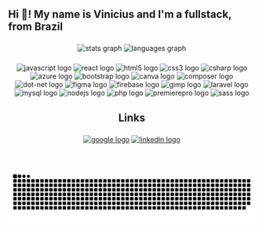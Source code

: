 <h2 align="left">Hi 👋! My name is Vinicius and I'm a fullstack, from Brazil</h2>

###

<div align="center">
  <img src="https://github-readme-stats-iota-murex-35.vercel.app/api?hide_title=true&hide_rank=false&show_icons=true&include_all_commits=true&count_private=true&disable_animations=false&theme=tokyonight&locale=en&hide_border=true&username=Vinicius-Jesus-Oliveira" height="150" alt="stats graph"  />
  <img src="https://github-readme-stats-iota-murex-35.vercel.app/api/top-langs?locale=en&hide_title=true&layout=compact&card_width=320&langs_count=10&theme=tokyonight&hide_border=true&username=Vinicius-Jesus-Oliveira" height="150" alt="languages graph"  />
</div>

###

<div align="center">
  <img src="https://cdn.jsdelivr.net/gh/devicons/devicon/icons/javascript/javascript-original.svg" height="30" width="42" alt="javascript logo"  />
  <img src="https://cdn.jsdelivr.net/gh/devicons/devicon/icons/react/react-original.svg" height="30" width="42" alt="react logo"  />
  <img src="https://cdn.jsdelivr.net/gh/devicons/devicon/icons/html5/html5-original.svg" height="30" width="42" alt="html5 logo"  />
  <img src="https://cdn.jsdelivr.net/gh/devicons/devicon/icons/css3/css3-original.svg" height="30" width="42" alt="css3 logo"  />
  <img src="https://cdn.jsdelivr.net/gh/devicons/devicon/icons/csharp/csharp-original.svg" height="30" width="42" alt="csharp logo"  />
  <img src="https://cdn.jsdelivr.net/gh/devicons/devicon/icons/azure/azure-original.svg" height="30" width="42" alt="azure logo"  />
  <img src="https://cdn.jsdelivr.net/gh/devicons/devicon/icons/bootstrap/bootstrap-original.svg" height="30" width="42" alt="bootstrap logo"  />
  <img src="https://cdn.jsdelivr.net/gh/devicons/devicon/icons/canva/canva-original.svg" height="30" width="42" alt="canva logo"  />
  <img src="https://cdn.jsdelivr.net/gh/devicons/devicon/icons/composer/composer-original.svg" height="30" width="42" alt="composer logo"  />
  <img src="https://cdn.jsdelivr.net/gh/devicons/devicon/icons/dot-net/dot-net-original.svg" height="30" width="42" alt="dot-net logo"  />
  <img src="https://cdn.jsdelivr.net/gh/devicons/devicon/icons/figma/figma-original.svg" height="30" width="42" alt="figma logo"  />
  <img src="https://cdn.jsdelivr.net/gh/devicons/devicon/icons/firebase/firebase-plain.svg" height="30" width="42" alt="firebase logo"  />
  <img src="https://cdn.jsdelivr.net/gh/devicons/devicon/icons/gimp/gimp-original.svg" height="30" width="42" alt="gimp logo"  />
  <img src="https://cdn.jsdelivr.net/gh/devicons/devicon/icons/laravel/laravel-plain.svg" height="30" width="42" alt="laravel logo"  />
  <img src="https://cdn.jsdelivr.net/gh/devicons/devicon/icons/mysql/mysql-original.svg" height="30" width="42" alt="mysql logo"  />
  <img src="https://cdn.jsdelivr.net/gh/devicons/devicon/icons/nodejs/nodejs-original.svg" height="30" width="42" alt="nodejs logo"  />
  <img src="https://cdn.jsdelivr.net/gh/devicons/devicon/icons/php/php-original.svg" height="30" width="42" alt="php logo"  />
  <img src="https://cdn.jsdelivr.net/gh/devicons/devicon/icons/premierepro/premierepro-plain.svg" height="30" width="42" alt="premierepro logo"  />
  <img src="https://cdn.jsdelivr.net/gh/devicons/devicon/icons/sass/sass-original.svg" height="30" width="42" alt="sass logo"  />
</div>

###

<h2 align="center">Links</h2>

###

<div align="center">
  <a href="https://g.dev/vinicius-jesus-oliveira" target="_blank"><img src="https://cdn.jsdelivr.net/gh/devicons/devicon/icons/google/google-original.svg" height="40" width="52" alt="google logo" /></a>
  <a href="https://www.linkedin.com/in/vinicius-oliveira-406163209" target="_blank"><img src="https://cdn.jsdelivr.net/gh/devicons/devicon/icons/linkedin/linkedin-original.svg" height="40" width="52" alt="linkedin logo" /></a>
</div>

###

<br clear="both">

<!-- <img href="https://raw.githubusercontent.com/Vinicius-Jesus-Oliveira/Vinicius-Jesus-Oliveira/blob/output/snake.svg" alt="Snake animation" /> -->
![Snake animation](https://github.com/Vinicius-Jesus-Oliveira/Vinicius-Jesus-Oliveira/blob/output/snake.svg)

###
